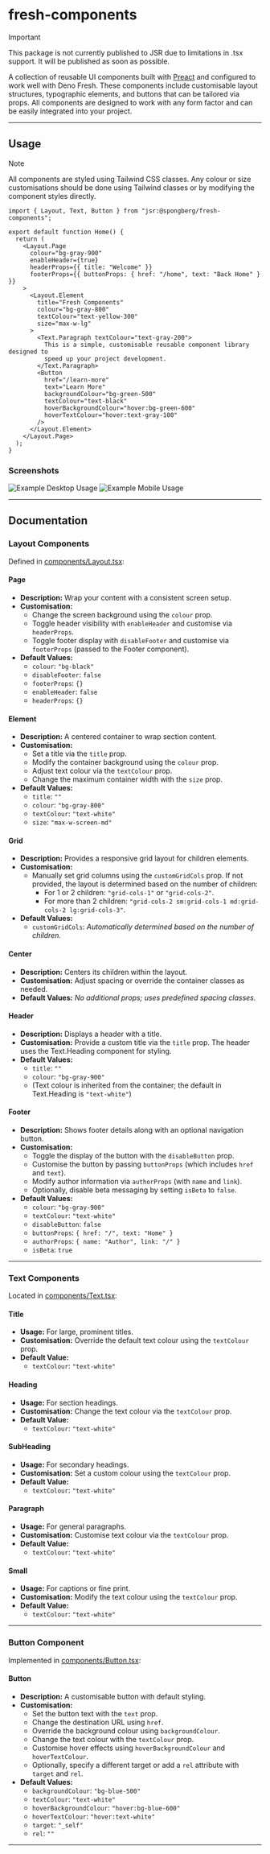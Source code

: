 # fresh-components

> [!IMPORTANT]
> This package is not currently published to JSR due to limitations in .tsx support. It will be published as soon as possible.

A collection of reusable UI components built with [Preact](https://preactjs.com/) and configured to work well with Deno Fresh. These components include customisable layout structures, typographic elements, and buttons that can be tailored via props. All components are designed to work with any form factor and can be easily integrated into your project.

---

## Usage

> [!NOTE]
> All components are styled using Tailwind CSS classes. Any colour or size customisations should be done using Tailwind classes or by modifying the component styles directly.

```tsx
import { Layout, Text, Button } from "jsr:@spongberg/fresh-components";

export default function Home() {
  return (
    <Layout.Page
      colour="bg-gray-900"
      enableHeader={true}
      headerProps={{ title: "Welcome" }}
      footerProps={{ buttonProps: { href: "/home", text: "Back Home" } }}
    >
      <Layout.Element
        title="Fresh Components"
        colour="bg-gray-800"
        textColour="text-yellow-300"
        size="max-w-lg"
      >
        <Text.Paragraph textColour="text-gray-200">
          This is a simple, customisable reusable component library designed to
          speed up your project development.
        </Text.Paragraph>
        <Button
          href="/learn-more"
          text="Learn More"
          backgroundColour="bg-green-500"
          textColour="text-black"
          hoverBackgroundColour="hover:bg-green-600"
          hoverTextColour="hover:text-gray-100"
        />
      </Layout.Element>
    </Layout.Page>
  );
}
```

### Screenshots

![Example Desktop Usage](./img/example_desktop.png)
![Example Mobile Usage](./img/example_mobile.jpg)

---

## Documentation

### Layout Components

Defined in [components/Layout.tsx](components/Layout.tsx):

#### Page

- **Description:** Wrap your content with a consistent screen setup.
- **Customisation:**
  - Change the screen background using the `colour` prop.
  - Toggle header visibility with `enableHeader` and customise via `headerProps`.
  - Toggle footer display with `disableFooter` and customise via `footerProps` (passed to the Footer component).
- **Default Values:**
  - `colour`: `"bg-black"`
  - `disableFooter`: `false`
  - `footerProps`: `{}`
  - `enableHeader`: `false`
  - `headerProps`: `{}`

#### Element

- **Description:** A centered container to wrap section content.
- **Customisation:**
  - Set a title via the `title` prop.
  - Modify the container background using the `colour` prop.
  - Adjust text colour via the `textColour` prop.
  - Change the maximum container width with the `size` prop.
- **Default Values:**
  - `title`: `""`
  - `colour`: `"bg-gray-800"`
  - `textColour`: `"text-white"`
  - `size`: `"max-w-screen-md"`

#### Grid

- **Description:** Provides a responsive grid layout for children elements.
- **Customisation:**
  - Manually set grid columns using the `customGridCols` prop. If not provided, the layout is determined based on the number of children:
    - For 1 or 2 children: `"grid-cols-1"` or `"grid-cols-2"`.
    - For more than 2 children: `"grid-cols-2 sm:grid-cols-1 md:grid-cols-2 lg:grid-cols-3"`.
- **Default Values:**
  - `customGridCols`: *Automatically determined based on the number of children.*

#### Center

- **Description:** Centers its children within the layout.
- **Customisation:** Adjust spacing or override the container classes as needed.
- **Default Values:** *No additional props; uses predefined spacing classes.*

#### Header

- **Description:** Displays a header with a title.
- **Customisation:** Provide a custom title via the `title` prop. The header uses the Text.Heading component for styling.
- **Default Values:**
  - `title`: `""`
  - `colour`: `"bg-gray-900"`  
  - (Text colour is inherited from the container; the default in Text.Heading is `"text-white"`)

#### Footer

- **Description:** Shows footer details along with an optional navigation button.
- **Customisation:**
  - Toggle the display of the button with the `disableButton` prop.
  - Customise the button by passing `buttonProps` (which includes `href` and `text`).
  - Modify author information via `authorProps` (with `name` and `link`).
  - Optionally, disable beta messaging by setting `isBeta` to `false`.
- **Default Values:**
  - `colour`: `"bg-gray-900"`
  - `textColour`: `"text-white"`
  - `disableButton`: `false`
  - `buttonProps`: `{ href: "/", text: "Home" }`
  - `authorProps`: `{ name: "Author", link: "/" }`
  - `isBeta`: `true`

---

### Text Components

Located in [components/Text.tsx](components/Text.tsx):

#### Title

- **Usage:** For large, prominent titles.
- **Customisation:** Override the default text colour using the `textColour` prop.
- **Default Value:**
  - `textColour`: `"text-white"`

#### Heading

- **Usage:** For section headings.
- **Customisation:** Change the text colour via the `textColour` prop.
- **Default Value:**
  - `textColour`: `"text-white"`

#### SubHeading

- **Usage:** For secondary headings.
- **Customisation:** Set a custom colour using the `textColour` prop.
- **Default Value:**
  - `textColour`: `"text-white"`

#### Paragraph

- **Usage:** For general paragraphs.
- **Customisation:** Customise text colour via the `textColour` prop.
- **Default Value:**
  - `textColour`: `"text-white"`

#### Small

- **Usage:** For captions or fine print.
- **Customisation:** Modify the text colour using the `textColour` prop.
- **Default Value:**
  - `textColour`: `"text-white"`

---

### Button Component

Implemented in [components/Button.tsx](components/Button.tsx):

#### Button

- **Description:** A customisable button with default styling.
- **Customisation:**
  - Set the button text with the `text` prop.
  - Change the destination URL using `href`.
  - Override the background colour using `backgroundColour`.
  - Change the text colour with the `textColour` prop.
  - Customise hover effects using `hoverBackgroundColour` and `hoverTextColour`.
  - Optionally, specify a different target or add a `rel` attribute with `target` and `rel`.
- **Default Values:**
  - `backgroundColour`: `"bg-blue-500"`
  - `textColour`: `"text-white"`
  - `hoverBackgroundColour`: `"hover:bg-blue-600"`
  - `hoverTextColour`: `"hover:text-white"`
  - `target`: `"_self"`
  - `rel`: `""`

---

